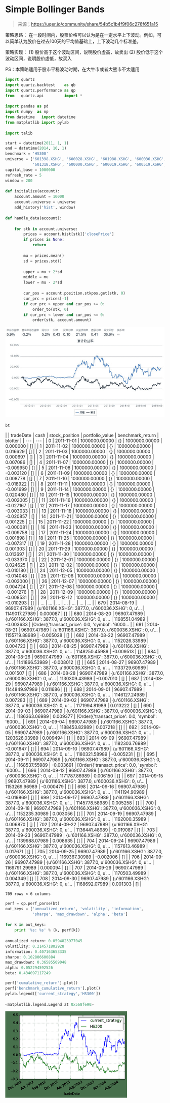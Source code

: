 

# Simple Bollinger Bands

> 来源；https://uqer.io/community/share/54b5c1b4f9f06c276f651a15

策略思路： 在一段时间内，股票价格可以认为是在一定水平上下波动。例如，可以简单认为股价在过去100天的平均值基础上，上下波动几个标准差。

策略实现： (1) 股价高于这个波动区间，说明股价虚高，故卖出 (2) 股价低于这个波动区间，说明股价虚低，故买入

PS：本策略适用于股市平稳波动时期，在大牛市或者大熊市不太适用

```py
import quartz
import quartz.backtest    as qb
import quartz.performance as qp
from   quartz.api         import *

import pandas as pd
import numpy  as np
from datetime   import datetime
from matplotlib import pylab

import talib
```

```py
start = datetime(2011, 1, 1)
end = datetime(2014, 10, 1)
benchmark = 'HS300'
universe = ['601398.XSHG', '600028.XSHG', '601988.XSHG', '600036.XSHG', '600030.XSHG',
            '601318.XSHG', '600000.XSHG', '600019.XSHG', '600519.XSHG', '601166.XSHG']
capital_base = 1000000
refresh_rate = 5
window = 200

def initialize(account):
    account.amount = 10000
    account.universe = universe
    add_history('hist', window)
    
def handle_data(account):
    
    for stk in account.universe:
        prices = account.hist[stk]['closePrice']
        if prices is None:
            return
        
        mu = prices.mean()
        sd = prices.std()
        
        upper = mu + 2*sd
        middle = mu
        lower = mu - 2*sd
        
        cur_pos = account.position.stkpos.get(stk, 0)
        cur_prc = prices[-1]
        if cur_prc > upper and cur_pos >= 0:
            order_to(stk, 0)
        if cur_prc < lower and cur_pos <= 0:
            order(stk, account.amount)
```

![](img/20160730110657.jpg)

```py
bt
```


| | tradeDate | cash | stock_position | portfolio_value | benchmark_return | blotter |
| --- | --- |
| 0   | 2011-11-01 |  1000000.00000 |                                                 {} |  1000000.00000 |  0.000000 |                                                 [] |
| 1   | 2011-11-02 |  1000000.00000 |                                                 {} |  1000000.00000 |  0.016629 |                                                 [] |
| 2   | 2011-11-03 |  1000000.00000 |                                                 {} |  1000000.00000 |  0.000697 |                                                 [] |
| 3   | 2011-11-04 |  1000000.00000 |                                                 {} |  1000000.00000 |  0.007086 |                                                 [] |
| 4   | 2011-11-07 |  1000000.00000 |                                                 {} |  1000000.00000 | -0.009950 |                                                 [] |
| 5   | 2011-11-08 |  1000000.00000 |                                                 {} |  1000000.00000 | -0.003120 |                                                 [] |
| 6   | 2011-11-09 |  1000000.00000 |                                                 {} |  1000000.00000 |  0.008778 |                                                 [] |
| 7   | 2011-11-10 |  1000000.00000 |                                                 {} |  1000000.00000 | -0.018922 |                                                 [] |
| 8   | 2011-11-11 |  1000000.00000 |                                                 {} |  1000000.00000 | -0.001699 |                                                 [] |
| 9   | 2011-11-14 |  1000000.00000 |                                                 {} |  1000000.00000 |  0.020480 |                                                 [] |
| 10  | 2011-11-15 |  1000000.00000 |                                                 {} |  1000000.00000 | -0.002005 |                                                 [] |
| 11  | 2011-11-16 |  1000000.00000 |                                                 {} |  1000000.00000 | -0.027167 |                                                 [] |
| 12  | 2011-11-17 |  1000000.00000 |                                                 {} |  1000000.00000 | -0.003033 |                                                 [] |
| 13  | 2011-11-18 |  1000000.00000 |                                                 {} |  1000000.00000 | -0.020857 |                                                 [] |
| 14  | 2011-11-21 |  1000000.00000 |                                                 {} |  1000000.00000 |  0.001225 |                                                 [] |
| 15  | 2011-11-22 |  1000000.00000 |                                                 {} |  1000000.00000 | -0.000081 |                                                 [] |
| 16  | 2011-11-23 |  1000000.00000 |                                                 {} |  1000000.00000 | -0.009758 |                                                 [] |
| 17  | 2011-11-24 |  1000000.00000 |                                                 {} |  1000000.00000 |  0.001898 |                                                 [] |
| 18  | 2011-11-25 |  1000000.00000 |                                                 {} |  1000000.00000 | -0.007317 |                                                 [] |
| 19  | 2011-11-28 |  1000000.00000 |                                                 {} |  1000000.00000 |  0.001303 |                                                 [] |
| 20  | 2011-11-29 |  1000000.00000 |                                                 {} |  1000000.00000 |  0.013697 |                                                 [] |
| 21  | 2011-11-30 |  1000000.00000 |                                                 {} |  1000000.00000 | -0.033370 |                                                 [] |
| 22  | 2011-12-01 |  1000000.00000 |                                                 {} |  1000000.00000 |  0.024625 |                                                 [] |
| 23  | 2011-12-02 |  1000000.00000 |                                                 {} |  1000000.00000 | -0.010180 |                                                 [] |
| 24  | 2011-12-05 |  1000000.00000 |                                                 {} |  1000000.00000 | -0.014048 |                                                 [] |
| 25  | 2011-12-06 |  1000000.00000 |                                                 {} |  1000000.00000 | -0.002000 |                                                 [] |
| 26  | 2011-12-07 |  1000000.00000 |                                                 {} |  1000000.00000 |  0.004724 |                                                 [] |
| 27  | 2011-12-08 |  1000000.00000 |                                                 {} |  1000000.00000 | -0.001276 |                                                 [] |
| 28  | 2011-12-09 |  1000000.00000 |                                                 {} |  1000000.00000 | -0.008531 |                                                 [] |
| 29  | 2011-12-12 |  1000000.00000 |                                                 {} |  1000000.00000 | -0.010293 |                                                 [] |
| ... | ... | ... | ... | ... | ... | ... |
| 679 | 2014-08-19 |    96907.47989 |  {u'601166.XSHG': 3877.0, u'600036.XSHG': 0, u'... |  1149017.27989 |  0.000087 |                                                 [] |
| 680 | 2014-08-20 |    96907.47989 |  {u'601166.XSHG': 3877.0, u'600036.XSHG': 0, u'... |  1168551.04989 | -0.003633 |  [Order({'transact_price': 0.0, 'symbol': '6000... |
| 681 | 2014-08-21 |    96907.47989 |  {u'601166.XSHG': 3877.0, u'600036.XSHG': 0, u'... |  1155719.88989 | -0.005028 |                                                 [] |
| 682 | 2014-08-22 |    96907.47989 |  {u'601166.XSHG': 3877.0, u'600036.XSHG': 0, u'... |  1152026.33989 |  0.004723 |                                                 [] |
| 683 | 2014-08-25 |    96907.47989 |  {u'601166.XSHG': 3877.0, u'600036.XSHG': 0, u'... |  1148250.45989 | -0.009513 |                                                 [] |
| 684 | 2014-08-26 |    96907.47989 |  {u'601166.XSHG': 3877.0, u'600036.XSHG': 0, u'... |  1141866.53989 | -0.008012 |                                                 [] |
| 685 | 2014-08-27 |    96907.47989 |  {u'601166.XSHG': 3877.0, u'600036.XSHG': 0, u'... |  1133729.60989 |  0.001507 |                                                 [] |
| 686 | 2014-08-28 |    96907.47989 |  {u'601166.XSHG': 3877.0, u'600036.XSHG': 0, u'... |  1130309.43989 | -0.007010 |                                                 [] |
| 687 | 2014-08-29 |    96907.47989 |  {u'601166.XSHG': 3877.0, u'600036.XSHG': 0, u'... |  1144849.97989 |  0.011686 |                                                 [] |
| 688 | 2014-09-01 |    96907.47989 |  {u'601166.XSHG': 3877.0, u'600036.XSHG': 0, u'... |  1146127.24989 |  0.007283 |                                                 [] |
| 689 | 2014-09-02 |    96907.47989 |  {u'601166.XSHG': 3877.0, u'600036.XSHG': 0, u'... |  1171994.81989 |  0.013222 |                                                 [] |
| 690 | 2014-09-03 |    96907.47989 |  {u'601166.XSHG': 3877.0, u'600036.XSHG': 0, u'... |  1186363.06989 |  0.009377 |  [Order({'transact_price': 0.0, 'symbol': '6000... |
| 691 | 2014-09-04 |    96907.47989 |  {u'601166.XSHG': 3877.0, u'600036.XSHG': 0, u'... |  1188453.82989 |  0.007218 |                                                 [] |
| 692 | 2014-09-05 |    96907.47989 |  {u'601166.XSHG': 3877.0, u'600036.XSHG': 0, u'... |  1203626.03989 |  0.009494 |                                                 [] |
| 693 | 2014-09-09 |    96907.47989 |  {u'601166.XSHG': 3877.0, u'600036.XSHG': 0, u'... |  1182303.76989 | -0.001647 |                                                 [] |
| 694 | 2014-09-10 |    96907.47989 |  {u'601166.XSHG': 3877.0, u'600036.XSHG': 0, u'... |  1180321.58989 | -0.005231 |                                                 [] |
| 695 | 2014-09-11 |    96907.47989 |  {u'601166.XSHG': 3877.0, u'600036.XSHG': 0, u'... |  1168537.55989 | -0.003691 |  [Order({'transact_price': 0.0, 'symbol': '6000... |
| 696 | 2014-09-12 |    96907.47989 |  {u'601166.XSHG': 3877.0, u'600036.XSHG': 0, u'... |  1171787.86989 |  0.006150 |                                                 [] |
| 697 | 2014-09-15 |    96907.47989 |  {u'601166.XSHG': 3877.0, u'600036.XSHG': 0, u'... |  1153269.96989 | -0.000479 |                                                 [] |
| 698 | 2014-09-16 |    96907.47989 |  {u'601166.XSHG': 3877.0, u'600036.XSHG': 0, u'... |  1141194.90989 | -0.019869 |                                                 [] |
| 699 | 2014-09-17 |    96907.47989 |  {u'601166.XSHG': 3877.0, u'600036.XSHG': 0, u'... |  1145778.58989 |  0.005258 |                                                 [] |
| 700 | 2014-09-18 |    96907.47989 |  {u'601166.XSHG': 3877.0, u'600036.XSHG': 0, u'... |  1152235.30989 |  0.003056 |                                                 [] |
| 701 | 2014-09-19 |    96907.47989 |  {u'601166.XSHG': 3877.0, u'600036.XSHG': 0, u'... |  1162000.35989 |  0.006870 |                                                 [] |
| 702 | 2014-09-22 |    96907.47989 |  {u'601166.XSHG': 3877.0, u'600036.XSHG': 0, u'... |  1136441.48989 | -0.019087 |                                                 [] |
| 703 | 2014-09-23 |    96907.47989 |  {u'601166.XSHG': 3877.0, u'600036.XSHG': 0, u'... |  1139988.07989 |  0.008635 |                                                 [] |
| 704 | 2014-09-24 |    96907.47989 |  {u'601166.XSHG': 3877.0, u'600036.XSHG': 0, u'... |  1157613.46989 |  0.017671 |                                                 [] |
| 705 | 2014-09-25 |    96907.47989 |  {u'601166.XSHG': 3877.0, u'600036.XSHG': 0, u'... |  1169367.30989 | -0.002006 |                                                 [] |
| 706 | 2014-09-26 |    96907.47989 |  {u'601166.XSHG': 3877.0, u'600036.XSHG': 0, u'... |  1169791.29989 |  0.000094 |                                                 [] |
| 707 | 2014-09-29 |    96907.47989 |  {u'601166.XSHG': 3877.0, u'600036.XSHG': 0, u'... |  1170503.49989 |  0.004349 |                                                 [] |
| 708 | 2014-09-30 |    96907.47989 |  {u'601166.XSHG': 3877.0, u'600036.XSHG': 0, u'... |  1168692.07989 |  0.001303 |                                                 [] |

```
709 rows × 6 columns
```

```py
perf = qp.perf_parse(bt)
out_keys = ['annualized_return', 'volatility', 'information',
            'sharpe', 'max_drawdown', 'alpha', 'beta']

for k in out_keys:
    print '%s: %s' % (k, perf[k])
    
annualized_return: 0.0594823977045
volatility: 0.214571802928
information: 0.407163653335
sharpe: 0.102806600884
max_drawdown: 0.36585509048
alpha: 0.052294592526
beta: 0.434097117249
```

```py
perf['cumulative_return'].plot()
perf['benchmark_cumulative_return'].plot()
pylab.legend(['current_strategy','HS300'])

<matplotlib.legend.Legend at 0x568fe90>
```

![](img/xWBSVRXoNxUAAAAAElFTkSuQmCC.png)

